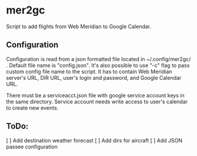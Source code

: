 # mer2gc

Script to add flights from Web Meridian to Google Calendar. 

## Configuration

Configuration is read from a json formatted file located in ~/.config/mer2gc/ . Default file name is "config.json". It's also possible to use "-c" flag to pass custom config file name to the script.
It has to contain Web Meridian server's URL, DIR URL, user's login and password, and Google Calendar URL.

There must be a serviceacct.json file with google service account keys in the same directory.
Service account needs write access to user's calendar to create new events.

## ToDo:

[ ] Add destination weather forecast
[ ] Add dirs for aircraft
[ ] Add JSON passee configuration

